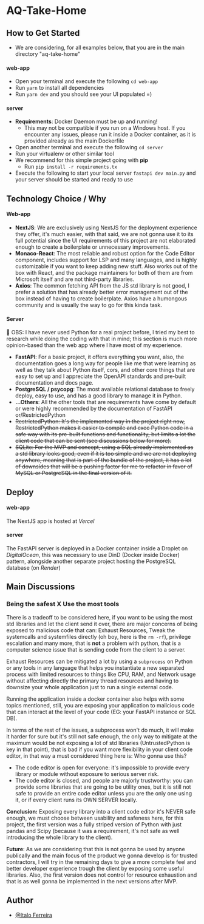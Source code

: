# AQ-Take-Home

## How to Get Started

- We are considering, for all examples below, that you are in the main directory "aq-take-home"

#### web-app

- Open your terminal and execute the following `cd web-app`
- Run `yarn` to install all dependencies
- Run `yarn dev` and you should see your UI populated =)

#### server

- **Requirements**: Docker Daemon must be up and running!
    - This may not be compatible if you run on a Windows host. If you encounter any issues, please run it inside a Docker container, as it is provided already as the main Dockerfile
- Open another terminal and execute the following `cd server`
- Run your virtualenv or other similar tool
- We recommend for this simple project going with **pip**
    - Run `pip install -r requirements.tx`
- Execute the following to start your local server `fastapi dev main.py` and your server should be started and ready to use

## Technology Choice / Why

#### Web-app

- **NextJS**: We are exclusively using NextJS for the deployment experience they offer, it's much easier, with that said, we are not gonna use it to its full potential since the UI requirements of this project are not elaborated enough to create a boilerplate or unnecessary improvements.
- **Monaco-React**: The most reliable and robust option for the Code Editor component, includes support for LSP and many languages, and is highly customizable if you want to keep adding new stuff. Also works out of the box with React, and the package maintainers for both of them are from Microsoft itself and are not third-party libraries.
- **Axios**: The common fetching API from the JS std library is not good, I prefer a solution that has already better error management out of the box instead of having to create boilerplate. Axios have a humongous community and is usually the way to go for this kinda task.

#### Server

:construction: OBS: I have never used Python for a real project before, I tried my best to research while doing the coding with that in mind; this section is much more opinion-based than the web app where I have most of my experience.

- **FastAPI**: For a basic project, it offers everything you want, also, the documentation goes a long way for people like me that were learning as well as they talk about Python itself, cors, and other core things that are easy to set up and I appreciate the OpenAPI standards and pre-built documentation and docs page.
- **PostgreSQL / psycopg**: The most available relational database to freely deploy, easy to use, and has a good library to manage it in Python.
- **...Others**: All the other tools that are requirements have come by default or were highly recommended by the documentation of FastAPI or/RestrictedPython
- ~~RestrictedPython: It's the implemented way in the project right now, RestrictedPython makes it easier to compile and exec Python code in a safe way with its pre-built functions and functionality, but limits a lot the client code that can be sent (see discussions below for more).~~
- ~~SQLite: For the MVP and concept, using a SQL already implemented as a std library looks good, even if it is too simple and we are not deploying anywhere, meaning that is part of the bundle of the project, it has a lot of downsides that will be a pushing factor for me to refactor in favor of MySQL or PostgreSQL in the final version of it.~~

## Deploy

#### web-app

The NextJS app is hosted at _Vercel_

#### server

The FastAPI server is deployed in a Docker container inside a Droplet on _DigitalOcean_, this was necessary to use DinD (Docker inside Docker) pattern, alongside another separate project hosting the PostgreSQL database (on _Render_)

## Main Discussions

### Being the safest X Use the most tools

There is a tradeoff to be considered here, if you want to be using the most std libraries and let the client send it over, there are major concerns of being exposed to malicious code that can: Exhaust Resources, Tweak the systemcalls and systemfiles directly (oh boy, here is the `rm -rf`), privilege escalation and many more, that is **not** a problem with python, that is a computer science issue that is sending code from the client to a server.

Exhaust Resources can be mitigated a lot by using a `subprocess` on Python or any tools in any language that helps you instantiate a new separated process with limited resources to things like CPU, RAM, and Network usage without affecting directly the primary thread resources and having to downsize your whole application just to run a single external code.

Running the application inside a docker container also helps with some topics mentioned, still, you are exposing your application to malicious code that can interact at the level of your code (EG: your FastAPI instance or SQL DB).

In terms of the rest of the issues, a subprocess won't do much, it will make it harder for sure but it's still not safe enough, the only way to mitigate at the maximum would be not exposing a lot of std libraries (UntrustedPython is key in that point), that is bad if you want more flexibility in your client code editor, in that way a must considered thing here is: Who gonna use this?

- The code editor is open for everyone: it's impossible to provide every library or module without exposure to serious server risk.
- The code editor is closed, and people are majorly trustworthy: you can provide some libraries that are going to be utility ones, but it is still not safe to provide an entire code editor unless you are the only one using it, or if every client runs its OWN SERVER locally.

**Conclusion:** Exposing every library into a client code editor it's NEVER safe enough, we must choose between usability and safeness here, for this project, the first version was a fully striped version of Python with just pandas and Scipy (because it was a requirement, it's not safe as well introducing the whole library to the client).

**Future**: As we are considering that this is not gonna be used by anyone publically and the main focus of the product we gonna develop is for trusted contractors, I will try in the remaining days to give a more complete feel and better developer experience trough the client by exposing some useful libraries. Also, the first version does not control for resource exhaustion and that is as well gonna be implemented in the next versions after MVP.

## Author

- [@Italo Ferreira](https://www.github.com/italofd)
